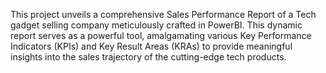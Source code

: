 This project unveils a comprehensive Sales Performance Report of a Tech gadget selling company meticulously crafted in PowerBI. This dynamic report serves as a powerful tool, amalgamating various Key Performance Indicators (KPIs) and Key Result Areas (KRAs) to provide meaningful insights into the sales trajectory of the cutting-edge tech products.
